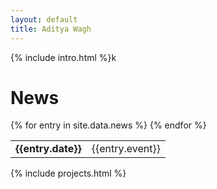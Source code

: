 ```yaml
---
layout: default
title: Aditya Wagh
---
```


<!-- Introduction -->
{% include intro.html %}k

<!-- News -->
<div class="animate__animated animate__fadeIn">
    <h1 class="text-center">News</h1>
    <table class="rounded shadow border-0">
        {% for entry in site.data.news %}
        <tr>
            <td class="rounded ext-nowrap text-right py-1"><b>{{entry.date}}</b></td>
            <td class="rounded py-1 text-left">{{entry.event}}</td>
        </tr>
        {% endfor %}
    </table>
</div>

<!-- Projects -->
{% include projects.html %}